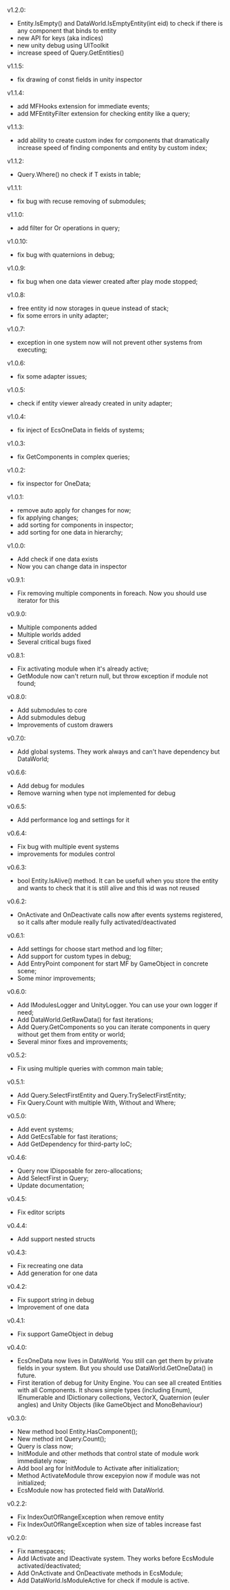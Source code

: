 v1.2.0:
- Entity.IsEmpty() and DataWorld.IsEmptyEntity(int eid) to check if there is any component that binds to entity
- new API for keys (aka indices)
- new unity debug using UIToolkit
- increase speed of Query.GetEntities() 

v1.1.5:
- fix drawing of const fields in unity inspector

v1.1.4:
- add MFHooks extension for immediate events;
- add MFEntityFilter extension for checking entity like a query;

v1.1.3:
- add ability to create custom index for components that dramatically increase speed of finding components and entity by custom index;

v1.1.2:
- Query.Where<T>() no check if T exists in table;

v1.1.1:
- fix bug with recuse removing of submodules;

v1.1.0:
- add filter for Or operations in query;

v1.0.10:
- fix bug with quaternions in debug;

v1.0.9:
- fix bug when one data viewer created after play mode stopped;

v1.0.8:
- free entity id now storages in queue instead of stack;
- fix some errors in unity adapter;

v1.0.7:
- exception in one system now will not prevent other systems from executing;

v1.0.6:
- fix some adapter issues;

v1.0.5:
- check if entity viewer already created in unity adapter;

v1.0.4:
- fix inject of EcsOneData<T> in fields of systems;

v1.0.3:
- fix GetComponents<T> in complex queries;

v1.0.2:
- fix inspector for OneData;

v1.0.1:
- remove auto apply for changes for now;
- fix applying changes;
- add sorting for components in inspector;
- add sorting for one data in hierarchy;

v1.0.0:
- Add check if one data exists
- Now you can change data in inspector

v0.9.1:
- Fix removing multiple components in foreach. Now you should use iterator for this

v0.9.0:
- Multiple components added
- Multiple worlds added
- Several critical bugs fixed

v0.8.1:
- Fix activating module when it's already active;
- GetModule<T> now can't return null, but throw exception if module not found;

v0.8.0:
- Add submodules to core
- Add submodules debug
- Improvements of custom drawers

v0.7.0:
- Add global systems. They work always and can't have dependency but DataWorld;

v0.6.6:
- Add debug for modules
- Remove warning when type not implemented for debug

v0.6.5:
- Add performance log and settings for it

v0.6.4:
- Fix bug with multiple event systems
- improvements for modules control

v0.6.3:
- bool Entity.IsAlive() method. It can be usefull when you store the entity and wants to check that it is still alive and this id was not reused

v0.6.2:
- OnActivate and OnDeactivate calls now after events systems registered, so it calls after module really fully activated/deactivated

v0.6.1:
- Add settings for choose start method and log filter;
- Add support for custom types in debug;
- Add EntryPoint component for start MF by GameObject in concrete scene;
- Some minor improvements;

v0.6.0:
- Add IModulesLogger and UnityLogger. You can use your own logger if need;
- Add DataWorld.GetRawData<T>() for fast iterations;
- Add Query.GetComponents<T> so you can iterate components in query without get them from entity or world;
- Several minor fixes and improvements;

v0.5.2:
- Fix using multiple queries with common main table;

v0.5.1:
- Add Query.SelectFirstEntity and Query.TrySelectFirstEntity;
- Fix Query.Count with multiple With, Without and Where;

v0.5.0:
- Add event systems;
- Add GetEcsTable<T> for fast iterations;
- Add GetDependency<T> for third-party IoC;

v0.4.6:
- Query now IDisposable for zero-allocations;
- Add SelectFirst<TRet> in Query;
- Update documentation;

v0.4.5:
- Fix editor scripts

v0.4.4:
- Add support nested structs

v0.4.3:
- Fix recreating one data
- Add generation for one data

v0.4.2:
- Fix support string in debug
- Improvement of one data

v0.4.1:
- Fix support GameObject in debug

v0.4.0:
- EcsOneData now lives in DataWorld. You still can get them by private fields in your system. But you should use DataWorld.GetOneData<T>() in future.
- First iteration of debug for Unity Engine. You can see all created Entities with all Components. It shows simple types (including Enum), IEnumerable and IDictionary collections, VectorX, Quaternion (euler angles) and Unity Objects (like GameObject and MonoBehaviour)

v0.3.0:
- New method bool Entity.HasComponent<T>();
- New method int Query.Count();
- Query is class now;
- InitModule and other methods that control state of module work immediately now;
- Add bool arg for InitModule to Activate after initialization;
- Method ActivateModule throw excepyion now if module was not initialized;
- EcsModule now has protected field with DataWorld.

v0.2.2:
- Fix IndexOutOfRangeException when remove entity
- Fix IndexOutOfRangeException when size of tables increase fast

v0.2.0:
- Fix namespaces;
- Add IActivate and IDeactivate system. They works before EcsModule activated/deactivated;
- Аdd OnActivate and OnDeactivate methods in EcsModule;
- Add DataWorld.IsModuleActive for check if module is active.